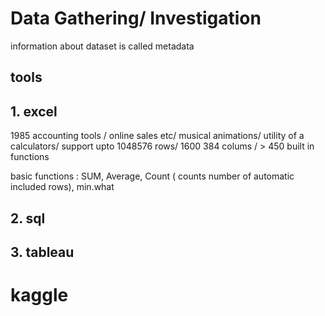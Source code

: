 # Data Gathering/ Investigation

information about dataset is called metadata

## tools

## 1. excel 
1985 accounting tools / online sales etc/ musical animations/ utility of a calculators/ support upto 1048576 rows/ 1600 384 colums / > 450 built in functions

basic functions : SUM, Average, Count ( counts number of automatic included rows), min.what
## 2. sql


## 3. tableau

# kaggle
